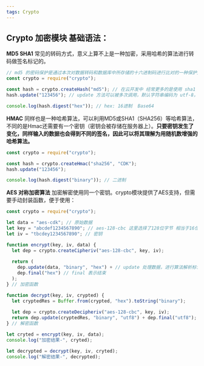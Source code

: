 ```yaml
---
tags: Crypto  
---
```


## Crypto 加密模块 基础语法：

**MD5 SHA1** 常见的转码方式，意义上算不上是一种加密，采用哈希的算法进行转码做签名标记的。

```js
// md5 的密码保护是通过本次对数据转码和数据库中所存储的十六进制码进行比对的一种保护方式。
const crypto = require("crypto");

const hash = crypto.createHash("md5"); // 在云开发中 经常更多的是使用 sha1 的方式进行转码的签名标记
hash.update("123456"); // update 方法可以被多次调用，默认字符串编码为 utf-8，也可以传入Buffer

console.log(hash.digest("hex")); // hex: 16进制  Base64
```

**HMAC** 同样也是一种哈希算法，可以利用MD5或SHA1（SHA256）等哈希算法，不同的是Hmac还需要有一个密钥（密钥会被存储在服务器上）。**只要密钥发生了变化，同样输入的数据也会得到不同的签名，因此可以将其理解为用随机数增强的哈希算法。**

```js
const crypto = require("crypto");

const hash = crypto.createHmac("sha256", "CDK");
hash.update("123456");

console.log(hash.digest("binary")); // 二进制
```

**AES 对称加密算法** 加密解密使用同一个密钥。crypto模块提供了AES支持，但需要手动封装函数，便于使用：

```js
const crypto = require("crypto");  

let data = "aes-cdk"; // 原始数据
let key = "abcdef1234567890"; // aes-128-cbc 这里选择了128位字节 相当于16位
let iv = "tbcdey1234567890"; // 密钥

function encrypt(key, iv, data) {
  let dep = crypto.createCipheriv("aes-128-cbc", key, iv);
  
  return (
    dep.update(data, "binary", "hex") + // update 处理数据，进行算法解析标记
    dep.final("hex") // final 表示结束
  );
} // 加密函数

function decrypt(key, iv, crypted) {
  let cryptedRes = Buffer.from(crypted, "hex").toString("binary");
  
  let dep = crypto.createDecipheriv("aes-128-cbc", key, iv);
  return dep.update(cryptedRes, "binary", "utf8") + dep.final("utf8");
} // 解密函数

let cryted = encrypt(key, iv, data);
console.log("加密结果-", cryted);

let decrypted = decrypt(key, iv, cryted);
console.log("解密结果-", decrypted);
```
